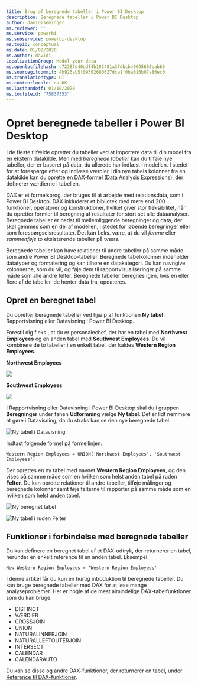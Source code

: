```yaml
---
title: Brug af beregnede tabeller i Power BI Desktop
description: Beregnede tabeller i Power BI Desktop
author: davidiseminger
ms.reviewer: ''
ms.service: powerbi
ms.subservice: powerbi-desktop
ms.topic: conceptual
ms.date: 01/02/2020
ms.author: davidi
LocalizationGroup: Model your data
ms.openlocfilehash: c72387d40ddf4b193481a37dbcb40695668eab66
ms.sourcegitcommit: 4b926ab5f09592680627dca1f0ba016b07a86ec0
ms.translationtype: HT
ms.contentlocale: da-DK
ms.lasthandoff: 01/10/2020
ms.locfileid: "75837353"
---
```

# <a name="create-calculated-tables-in-power-bi-desktop"></a>Opret beregnede tabeller i Power BI Desktop
I de fleste tilfælde opretter du tabeller ved at importere data til din model fra en ekstern datakilde. Men med *beregnede tabeller* kan du tilføje nye tabeller, der er baseret på data, du allerede har indlæst i modellen. I stedet for at forespørge efter og indlæse værdier i din nye tabels kolonner fra en datakilde kan du oprette en [DAX-formel (Data Analysis Expressions)](/dax/index), der definerer værdierne i tabellen.

DAX er et formelsprog, der bruges til at arbejde med relationsdata, som i Power BI Desktop. DAX inkluderer et bibliotek med mere end 200 funktioner, operatorer og konstruktioner, hvilket giver stor fleksibilitet, når du opretter formler til beregning af resultater for stort set alle dataanalyser. Beregnede tabeller er bedst til mellemliggende beregninger og data, der skal gemmes som en del af modellen, i stedet for løbende beregninger eller som forespørgselsresultater. Det kan f.eks. være, at du vil *forene* eller *sammenføje* to eksisterende tabeller på tværs.

Beregnede tabeller kan have relationer til andre tabeller på samme måde som andre Power BI Desktop-tabeller. Beregnede tabelkolonner indeholder datatyper og formatering og kan tilhøre en datakategori. Du kan navngive kolonnerne, som du vil, og føje dem til rapportvisualiseringer på samme måde som alle andre felter. Beregnede tabeller beregnes igen, hvis en eller flere af de tabeller, de henter data fra, opdateres.

## <a name="create-a-calculated-table"></a>Opret en beregnet tabel

Du opretter beregnede tabeller ved hjælp af funktionen **Ny tabel** i Rapportvisning eller Datavisning i Power BI Desktop.

Forestil dig f.eks., at du er personalechef, der har en tabel med **Northwest Employees** og en anden tabel med **Southwest Employees**. Du vil kombinere de to tabeller i en enkelt tabel, der kaldes **Western Region Employees**.

**Northwest Employees**

 ![](media/desktop-calculated-tables/calctables_nwempl.png)

**Southwest Employees**

 ![](media/desktop-calculated-tables/calctables_swempl.png)

I Rapportvisning eller Datavisning i Power BI Desktop skal du i gruppen **Beregninger** under fanen **Udformning** vælge **Ny tabel**. Det er lidt nemmere at gøre i Datavisning, da du straks kan se den nye beregnede tabel.

 ![Ny tabel i Datavisning](media/desktop-calculated-tables/calctables_formulabarempty.png)

Indtast følgende formel på formellinjen:

```dax
Western Region Employees = UNION('Northwest Employees', 'Southwest Employees')
```

Der oprettes en ny tabel med navnet **Western Region Employees**, og den vises på samme måde som en hvilken som helst anden tabel på ruden **Felter**. Du kan oprette relationer til andre tabeller, tilføje målinger og beregnede kolonner samt føje felterne til rapporter på samme måde som en hvilken som helst anden tabel.

 ![Ny beregnet tabel](media/desktop-calculated-tables/calctables_westregionempl.png)

 ![Ny tabel i ruden Felter](media/desktop-calculated-tables/calctables_fieldlist.png)

## <a name="functions-for-calculated-tables"></a>Funktioner i forbindelse med beregnede tabeller

Du kan definere en beregnet tabel af et DAX-udtryk, der returnerer en tabel, herunder en enkelt reference til en anden tabel. Eksempel:

```dax
New Western Region Employees = 'Western Region Employees'
```

I denne artikel får du kun en hurtig introduktion til beregnede tabeller. Du kan bruge beregnede tabeller med DAX for at løse mange analyseproblemer. Her er nogle af de mest almindelige DAX-tabelfunktioner, som du kan bruge:

* DISTINCT
* VÆRDIER
* CROSSJOIN
* UNION
* NATURALINNERJOIN
* NATURALLEFTOUTERJOIN
* INTERSECT
* CALENDAR
* CALENDARAUTO

Du kan se disse og andre DAX-funktioner, der returnerer en tabel, under [Reference til DAX-funktioner](/dax/dax-function-reference).

